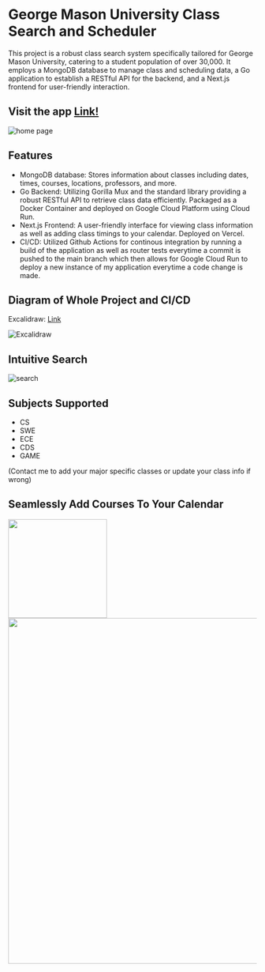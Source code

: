 # George Mason University Class Search and Scheduler 

This project is a robust class search system specifically tailored for George Mason University, catering to a student population of over 30,000. It employs a MongoDB database to manage class and scheduling data, a Go application to establish a RESTful API for the backend, and a Next.js frontend for user-friendly interaction.

## Visit the app [Link!](https://gmuscheduler.vercel.app/)
![home page](https://github.com/user-attachments/assets/25092a34-28f3-44bc-b299-d74354a4d722)


## Features

- MongoDB database: Stores information about classes including dates, times, courses, locations, professors, and more.
- Go Backend: Utilizing Gorilla Mux and the standard library providing a robust RESTful API to retrieve class data efficiently. Packaged as a Docker Container and deployed on Google Cloud Platform using Cloud Run.
- Next.js Frontend: A user-friendly interface for viewing class information as well as adding class timings to your calendar. Deployed on Vercel.
- CI/CD: Utilized Github Actions for continous integration by running a build of the application as well as router tests everytime a commit is pushed to the main branch which then allows for Google Cloud Run to deploy a new instance of my application everytime a code change is made.

## Diagram of Whole Project and CI/CD
Excalidraw: [Link](https://excalidraw.com/?#json=yJMPUJSUECawp_bK0OLZN,yfZ_cOS_YtuTDv2-zBOGRg)

![Excalidraw](https://github.com/user-attachments/assets/c6aa798e-47c8-4549-affe-847aaf9e31f4)


## Intuitive Search
![search](https://github.com/user-attachments/assets/acc41557-74d3-4713-afba-244319d08535)

## Subjects Supported 

- CS
- SWE
- ECE
- CDS
- GAME

(Contact me to add your major specific classes or update your class info if wrong)
## Seamlessly Add Courses To Your Calendar
<img src="https://github.com/user-attachments/assets/8b5fc29e-a9b1-4c3e-b95d-ef5729f9389d" width="200"/> <img src="https://github.com/user-attachments/assets/7d70ea34-c2bc-42eb-b71b-f316bf6bea38" width="700"/>




